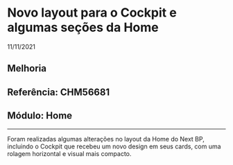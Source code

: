 # Novo layout para o Cockpit e algumas seções da Home
11/11/2021
## Melhoria
## Referência: CHM56681
## Módulo: Home
***

Foram realizadas algumas alterações no layout da Home do Next BP, incluindo o Cockpit que recebeu um novo design em seus cards, com uma rolagem horizontal e visual mais compacto.
